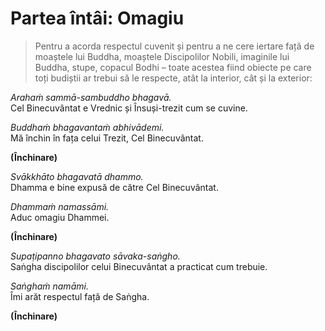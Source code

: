 # Partea întâi: Omagiu

> Pentru a acorda respectul cuvenit și pentru a ne cere iertare față de moaștele lui Buddha, moaștele Discipolilor Nobili, imaginile lui Buddha, stupe, copacul Bodhi – toate acestea fiind obiecte pe care toți budiștii ar trebui să le respecte, atât la interior, cât și la exterior:

*Arahaṁ sammā-sambuddho bhagavā.*  
Cel Binecuvântat e Vrednic și Însuși-trezit cum se cuvine.  

*Buddhaṁ bhagavantaṁ abhivādemi.*  
Mă închin în fața celui Trezit, Cel Binecuvântat.  

**(Închinare)**  

*Svākkhāto bhagavatā dhammo.*  
Dhamma e bine expusă de către Cel Binecuvântat.  

*Dhammaṁ namassāmi.*  
Aduc omagiu Dhammei.  

**(Închinare)**  

*Supaṭipanno bhagavato sāvaka-saṅgho.*  
Saṅgha discipolilor celui Binecuvântat a practicat cum trebuie.  

*Saṅghaṁ namāmi.*  
Îmi arăt respectul față de Saṅgha.  

**(Închinare)**  
